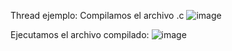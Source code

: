Thread ejemplo:
Compilamos el archivo .c
![image](https://github.com/user-attachments/assets/a411008a-0f5c-4890-8433-5326f943d919)
 
Ejecutamos el archivo compilado:
![image](https://github.com/user-attachments/assets/ad1c99c3-cf5e-43a8-84ac-dc1edc9c5533)
 


